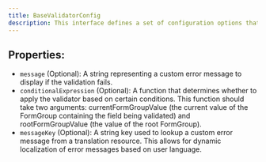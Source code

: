 ```yaml
---
title: BaseValidatorConfig
description: This interface defines a set of configuration options that can be applied to various validators.  
---
```

## Properties:
* `message` (Optional): A string representing a custom error message to display if the validation fails.
* `conditionalExpression` (Optional): A function that determines whether to apply the validator based on certain conditions. This function should take two arguments: currentFormGroupValue (the current value of the FormGroup containing the field being validated) and rootFormGroupValue (the value of the root FormGroup).
* `messageKey` (Optional): A string key used to lookup a custom error message from a translation resource. This allows for dynamic localization of error messages based on user language.
